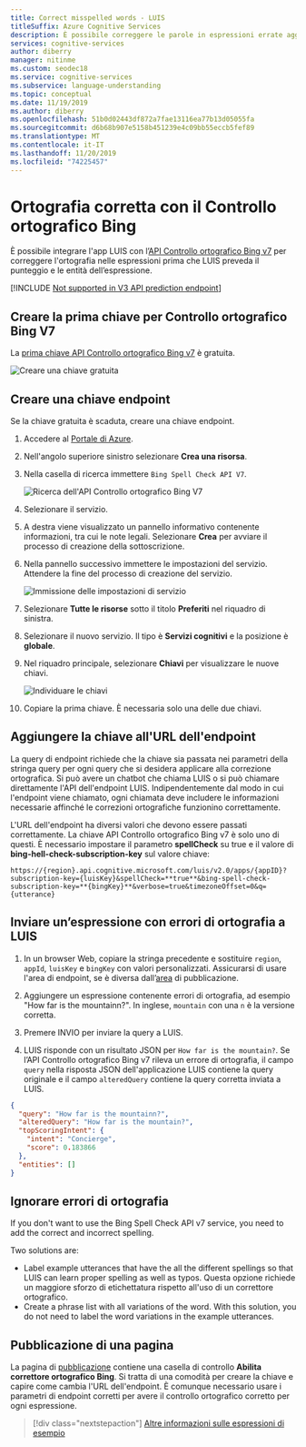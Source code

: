 ```yaml
---
title: Correct misspelled words - LUIS
titleSuffix: Azure Cognitive Services
description: È possibile correggere le parole in espressioni errate aggiungendo API Controllo ortografico Bing v7 alle query di endpoint LUIS.
services: cognitive-services
author: diberry
manager: nitinme
ms.custom: seodec18
ms.service: cognitive-services
ms.subservice: language-understanding
ms.topic: conceptual
ms.date: 11/19/2019
ms.author: diberry
ms.openlocfilehash: 51b0d02443df872a7fae13116ea77b13d05055fa
ms.sourcegitcommit: d6b68b907e5158b451239e4c09bb55eccb5fef89
ms.translationtype: MT
ms.contentlocale: it-IT
ms.lasthandoff: 11/20/2019
ms.locfileid: "74225457"
---
```

# <a name="correct-misspelled-words-with-bing-spell-check"></a>Ortografia corretta con il Controllo ortografico Bing

È possibile integrare l'app LUIS con l’[API Controllo ortografico Bing v7](https://azure.microsoft.com/services/cognitive-services/spell-check/) per correggere l'ortografia nelle espressioni prima che LUIS preveda il punteggio e le entità dell’espressione. 

[!INCLUDE [Not supported in V3 API prediction endpoint](./includes/v2-support-only.md)]


## <a name="create-first-key-for-bing-spell-check-v7"></a>Creare la prima chiave per Controllo ortografico Bing V7

La [prima chiave API Controllo ortografico Bing v7](https://azure.microsoft.com/try/cognitive-services/?api=spellcheck-api) è gratuita. 

![Creare una chiave gratuita](./media/luis-tutorial-bing-spellcheck/free-key.png)

<a name="create-subscription-key"></a>

## <a name="create-endpoint-key"></a>Creare una chiave endpoint
Se la chiave gratuita è scaduta, creare una chiave endpoint.

1. Accedere al [Portale di Azure](https://portal.azure.com). 

2. Nell'angolo superiore sinistro selezionare **Crea una risorsa**.

3. Nella casella di ricerca immettere `Bing Spell Check API V7`.

    ![Ricerca dell'API Controllo ortografico Bing V7](./media/luis-tutorial-bing-spellcheck/portal-search.png)

4. Selezionare il servizio. 

5. A destra viene visualizzato un pannello informativo contenente informazioni, tra cui le note legali. Selezionare **Crea** per avviare il processo di creazione della sottoscrizione. 

6. Nella pannello successivo immettere le impostazioni del servizio. Attendere la fine del processo di creazione del servizio.

    ![Immissione delle impostazioni di servizio](./media/luis-tutorial-bing-spellcheck/subscription-settings.png)

7. Selezionare **Tutte le risorse** sotto il titolo **Preferiti** nel riquadro di sinistra.

8. Selezionare il nuovo servizio. Il tipo è **Servizi cognitivi** e la posizione è **globale**. 

9. Nel riquadro principale, selezionare **Chiavi** per visualizzare le nuove chiavi.

    ![Individuare le chiavi](./media/luis-tutorial-bing-spellcheck/grab-keys.png)

10. Copiare la prima chiave. È necessaria solo una delle due chiavi. 

<!--
## Using the key in LUIS test panel
There are two places in LUIS to use the key. The first is in the [test panel](luis-interactive-test.md#view-bing-spell-check-corrections-in-test-panel). The key isn't saved into LUIS but instead is a session variable. You need to set the key every time you want the test panel to apply the Bing Spell Check API v7 service to the utterance. See [instructions](luis-interactive-test.md#view-bing-spell-check-corrections-in-test-panel) in the test panel for setting the key.
-->
## <a name="adding-the-key-to-the-endpoint-url"></a>Aggiungere la chiave all'URL dell'endpoint
La query di endpoint richiede che la chiave sia passata nei parametri della stringa query per ogni query che si desidera applicare alla correzione ortografica. Si può avere un chatbot che chiama LUIS o si può chiamare direttamente l'API dell'endpoint LUIS. Indipendentemente dal modo in cui l'endpoint viene chiamato, ogni chiamata deve includere le informazioni necessarie affinché le correzioni ortografiche funzionino correttamente.

L'URL dell'endpoint ha diversi valori che devono essere passati correttamente. La chiave API Controllo ortografico Bing v7 è solo uno di questi. È necessario impostare il parametro **spellCheck** su true e il valore di **bing-hell-check-subscription-key** sul valore chiave:

`https://{region}.api.cognitive.microsoft.com/luis/v2.0/apps/{appID}?subscription-key={luisKey}&spellCheck=**true**&bing-spell-check-subscription-key=**{bingKey}**&verbose=true&timezoneOffset=0&q={utterance}`

## <a name="send-misspelled-utterance-to-luis"></a>Inviare un’espressione con errori di ortografia a LUIS
1. In un browser Web, copiare la stringa precedente e sostituire `region`, `appId`, `luisKey` e `bingKey` con valori personalizzati. Assicurarsi di usare l'area di endpoint, se è diversa dall’[area](luis-reference-regions.md) di pubblicazione.

2. Aggiungere un espressione contenente errori di ortografia, ad esempio "How far is the mountainn?". In inglese, `mountain` con una `n` è la versione corretta. 

3. Premere INVIO per inviare la query a LUIS.

4. LUIS risponde con un risultato JSON per `How far is the mountain?`. Se l’API Controllo ortografico Bing v7 rileva un errore di ortografia, il campo `query` nella risposta JSON dell'applicazione LUIS contiene la query originale e il campo `alteredQuery` contiene la query corretta inviata a LUIS.

```json
{
  "query": "How far is the mountainn?",
  "alteredQuery": "How far is the mountain?",
  "topScoringIntent": {
    "intent": "Concierge",
    "score": 0.183866
  },
  "entities": []
}
```

## <a name="ignore-spelling-mistakes"></a>Ignorare errori di ortografia

If you don't want to use the Bing Spell Check API v7 service, you need to add the correct and incorrect spelling. 

Two solutions are:

* Label example utterances that have the all the different spellings so that LUIS can learn proper spelling as well as typos. Questa opzione richiede un maggiore sforzo di etichettatura rispetto all'uso di un correttore ortografico.
* Create a phrase list with all variations of the word. With this solution, you do not need to label the word variations in the example utterances. 

## <a name="publishing-page"></a>Pubblicazione di una pagina
La pagina di [pubblicazione](luis-how-to-publish-app.md) contiene una casella di controllo **Abilita correttore ortografico Bing**. Si tratta di una comodità per creare la chiave e capire come cambia l'URL dell'endpoint. È comunque necessario usare i parametri di endpoint corretti per avere il controllo ortografico corretto per ogni espressione. 

> [!div class="nextstepaction"]
> [Altre informazioni sulle espressioni di esempio](luis-how-to-add-example-utterances.md)
